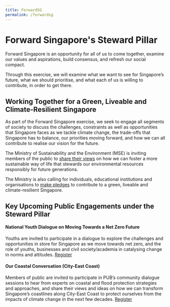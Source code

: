 ```yaml
---
title: ForwardSG
permalink: /forwardsg
---
```


# Forward Singapore's Steward Pillar

Forward Singapore is an opportunity for all of us to come together, examine our values and aspirations, build consensus, and refresh our social compact.

Through this exercise, we will examine what we want to see for Singapore’s future, what we should prioritise, and what each of us is willing to contribute, in order to get there.

## Working Together for a Green, Liveable and Climate-Resilient Singapore

As part of the Forward Singapore exercise, we seek to engage all segments of society to discuss the challenges, constraints as well as opportunities that Singapore faces as we tackle climate change, the trade-offs that Singapore has to balance, our priorities moving forward, and how we can all contribute to realise our vision for the future.

The Ministry of Sustainability and the Environment (MSE) is inviting members of the public to [share their views](http://go.gov.sg/stewardenv) on how we can foster a more sustainable way of life that stewards our environmental resources responsibly for future generations. 

The Ministry is also calling for individuals, educational institutions and organisations to [make pledges](https://form.gov.sg/#!/63220530214e7000112adcac) to contribute to a green, liveable and climate-resilient Singapore. 



## Key Upcoming Public Engagements under the Steward Pillar

#### National Youth Dialogue on Moving Towards a Net Zero Future
Youths are invited to participate in a dialogue to explore the challenges and opportunities in store for Singapore as we move towards net zero, and the role of youths, businesses and civil society/academia in catalysing change in norms and attitudes. [Register](http://nyc.gov.sg/en/initiatives/programmes/national-youth-dialogues)

#### Our Coastal Conversation (City-East Coast)
Members of public are invited to participate in PUB’s community dialogue sessions to hear from experts on coastal and flood protection strategies and approaches, and share their views and ideas on how we can transform Singapore’s coastlines along City-East Coast to protect ourselves from the impacts of climate change in the next few decades. [Register](http://www.sg/opportunities/our-coastal-conversation-city-east-coast)
